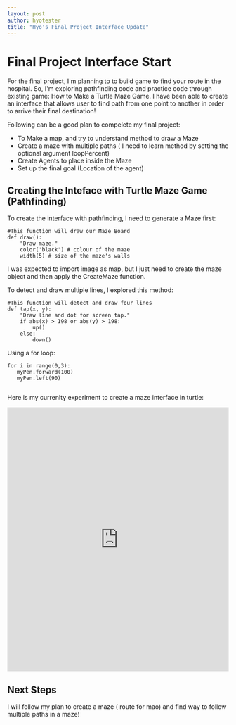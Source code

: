 ```yaml
---
layout: post
author: hyotester
title: "Hyo's Final Project Interface Update"
---
```

# Final Project Interface Start

For the final project, I'm planning to  to build game to find your route in the hospital. So, I'm exploring pathfinding code and practice code through existing game: How to Make a Turtle Maze Game.
I have been able to create an interface that allows user to find path from one point to another in order to arrive their final destination!

Following can be a good plan to compelete my final project:

- To Make a map, and try to understand method to draw a Maze
- Create a maze with multiple paths ( I need to learn method by setting the optional argument loopPercent)
- Create Agents to place inside the Maze
- Set up the final goal (Location of the agent)

## Creating the Inteface with Turtle Maze Game (Pathfinding)

To create the interface with pathfinding, I need to generate a Maze first:

```
#This function will draw our Maze Board
def draw():
	"Draw maze."
	color('black') # colour of the maze
	width(5) # size of the maze's walls

```
I was expected to import image as map, but I just need to create the maze object and then apply the CreateMaze function. 

To detect and draw multiple lines, I explored this method: 

```
#This function will detect and draw four lines
def tap(x, y):
	"Draw line and dot for screen tap."
	if abs(x) > 198 or abs(y) > 198:
    	up()
	else:
    	down()
```
Using a for loop:

```
for i in range(0,3):
   myPen.forward(100)
   myPen.left(90)
  
```

Here is my currenlty experiment to create a maze interface in turtle:

<iframe src="https://trinket.io/embed/python/3779b6ba4f" width="100%" height="600" frameborder="0" marginwidth="0" marginheight="0" allowfullscreen></iframe>

## Next Steps
I will follow my plan to create a maze ( route for mao) and find way to follow multiple paths in a maze!




